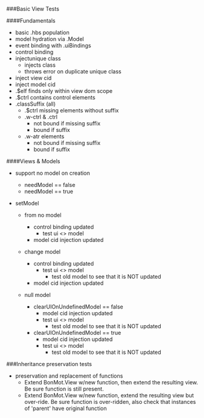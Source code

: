 ###Basic View Tests

####Fundamentals
* basic .hbs population
* model hydration via .Model
* event binding with .uiBindings  
* control binding
* injectunique class
    * injects class
    * throws error on duplicate unique class
* inject view cid
* inject model cid
* .$elf finds only within view dom scope
* .$ctrl contains control elements
* .classSuffix (all)
    * .$ctrl missing elements without suffix
    * .w-ctrl & .ctrl
        * not bound if missing suffix
        * bound if suffix
    * .w-atr elements
        * not bound if missing suffix
        * bound if suffix 
  
####Views & Models               
* support no model on creation 
    * needModel == false
    * needModel == true
  
* setModel
    * from no model 
        * control binding updated
            * test ui <> model
        * model cid injection updated
    * change model 
        * control binding updated
            * test ui <> model
                * test old model to see that it is NOT updated
        * model cid injection updated
        
    * null model
        * clearUIOnUndefinedModel == false
            * model cid injection updated
            * test ui <> model
                * test old model to see that it is NOT updated
        * clearUIOnUndefinedModel == true
            * model cid injection updated
            * test ui <> model
                * test old model to see that it is NOT updated

###Inheritance preservation tests
* preservation and replacement of functions
    * Extend BonMot.View w/new function, then extend the resulting view. 
    Be sure function is still present.
    * Extend BonMot.View w/new function, extend the resulting view but over-ride. Be sure 
    function is over-ridden, also check that instances of 'parent' have original function                
